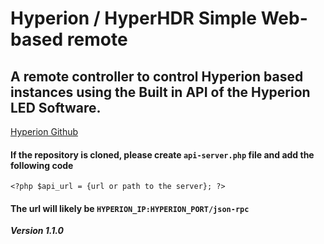 # Hyperion / HyperHDR Simple Web-based remote

## A remote controller to control Hyperion based instances using the Built in API of the Hyperion LED Software.
[Hyperion Github](https://github.com/hyperion-project/hyperion.ng)

#### If the repository is cloned, please create `api-server.php` file and add the following code

`<?php
$api_url = {url or path to the server};
?>`

#### The url will likely be `HYPERION_IP:HYPERION_PORT/json-rpc` 

***Version 1.1.0***
